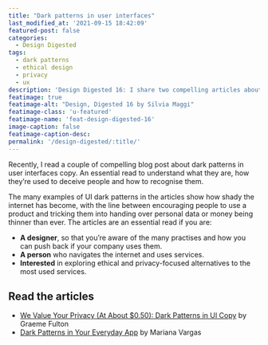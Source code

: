 ```yaml
---
title: "Dark patterns in user interfaces"
last_modified_at: '2021-09-15 18:42:09'
featured-post: false
categories:
  - Design Digested
tags:
  - dark patterns
  - ethical design
  - privacy
  - ux
description: 'Design Digested 16: I share two compelling articles about dark patterns in user interfaces to help you recognise them.'
featimage: true
featimage-alt: "Design, Digested 16 by Silvia Maggi"
featimage-class: 'u-featured'
featimage-name: 'feat-design-digested-16'
image-caption: false
featimage-caption-desc:
permalink: '/design-digested/:title/'
---
```

<p class="lead">Recently, I read a couple of compelling blog post about dark patterns in user interfaces copy. An essential read to understand what they are, how they’re used to deceive people and how to recognise them.</p>

<!--more-->

The many examples of UI dark patterns in the articles show how shady the internet has become, with the line between encouraging people to use a product and tricking them into handing over personal data or money being thinner than ever. The articles are an essential read if you are:

<ul class="smd-ul">
<li><strong>A designer</strong>, so that you’re aware of the many practises and how you can push back if your company uses them.</li>
<li><strong>A person</strong> who navigates the internet and uses services.</li>
<li><strong>Interested</strong> in exploring ethical and privacy-focused alternatives to the most used services.</li>
</ul>

## Read the articles

<ul class="smd-ul">
<li><a href="https://prototypr.io/post/we-value-your-privacy-at-about-0-50-dark-patterns-in-ui-copy/">We Value Your Privacy (At About $0.50): Dark Patterns in UI Copy</a> by Graeme Fulton</li>
<li><a href="https://uxplanet.org/dark-design-patterns-in-your-everyday-apps-3627e439a8a1">Dark Patterns in Your Everyday App</a> by Mariana Vargas</li>
</ul>